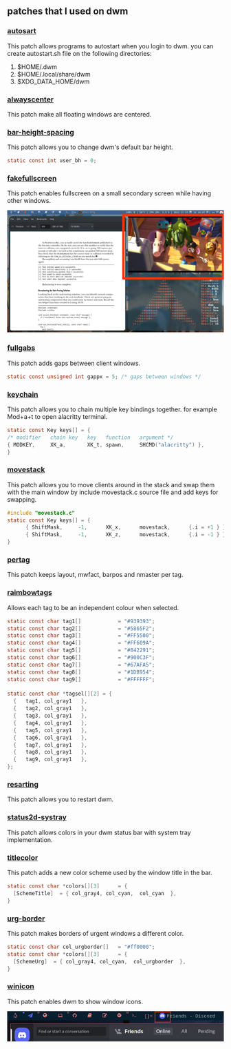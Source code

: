 ## patches that I used on dwm

### [autosart](https://dwm.suckless.org/patches/autostart/)
  This patch allows programs to autostart when you login to dwm.
  you can create autostart.sh file on the following directories:
  1. $HOME/.dwm
  2. $HOME/.local/share/dwm
  3. $XDG_DATA_HOME/dwm

### [alwayscenter](https://dwm.suckless.org/patches/alwayscenter/)
  This patch make all floating windows are centered.

### [bar-height-spacing](https://dwm.suckless.org/patches/bar_height/)
  This patch allows you to change dwm's default bar height.
  ```c
  static const int user_bh = 0;
  ```
### [fakefullscreen](https://dwm.suckless.org/patches/fakefullscreen/)
  This patch enables fullscreen on a small secondary screen while having other windows.

  ![](screenshots/fake-fullscreen-patch.png)

### [fullgabs](https://dwm.suckless.org/patches/fullgaps/)
  This patch adds gaps between client windows.
  ```c
  static const unsigned int gappx = 5; /* gaps between windows */
  ```

### [keychain](https://dwm.suckless.org/patches/keychain/)
  This patch allows you to chain multiple key bindings together. for example Mod+a+t to open alacritty terminal.
  ```c
  static const Key keys[] = {
/* modifier   chain key   key   function   argument */
  { MODKEY,     XK_a,       XK_t, spawn,     SHCMD("alacritty") },
  }
  ```
### [movestack](https://dwm.suckless.org/patches/movestack/)
This patch allows you to move clients around in the stack and swap them with the main window by include movestack.c source file and add keys for swapping.
  ```c
  #include "movestack.c"
  static const Key keys[] = {
	    { ShiftMask,     -1,      XK_x,      movestack,      {.i = +1 } },
	    { ShiftMask,     -1,      XK_z,      movestack,      {.i = -1 } },
  }
  ```

### [pertag](https://dwm.suckless.org/patches/pertag/)
  This patch keeps layout, mwfact, barpos and nmaster per tag.

###  [raimbowtags](https://dwm.suckless.org/patches/rainbowtags/)
  Allows each tag to be an independent colour when selected.
  ```c
  static const char tag1[]            = "#939393";
  static const char tag2[]            = "#5865F2";
  static const char tag3[]            = "#FF5500";
  static const char tag4[]            = "#FF609A";
  static const char tag5[]            = "#842291";
  static const char tag6[]            = "#900C3F";
  static const char tag7[]            = "#67AFA5";
  static const char tag8[]            = "#1DB954";
  static const char tag9[]            = "#FFFFFF";
  
  static const char *tagsel[][2] = {
	{   tag1, col_gray1   },
	{   tag2, col_gray1   },
	{   tag3, col_gray1   },
	{   tag4, col_gray1   },
	{   tag5, col_gray1   },
	{   tag6, col_gray1   },
	{   tag7, col_gray1   },
	{   tag8, col_gray1   },
	{   tag9, col_gray1   },
};
  ```

###  [resarting](https://dwm.suckless.org/patches/restartsig/)
  This patch allows you to restart dwm.

###  [status2d-systray](https://dwm.suckless.org/patches/status2d/)
  This patch allows colors in your dwm status bar with system tray implementation.
  
###  [titlecolor](https://dwm.suckless.org/patches/titlecolor/)
  This patch adds a new color scheme used by the window title in the bar.
  ```c
  static const char *colors[][3]      = {
    [SchemeTitle]  = { col_gray4, col_cyan,  col_cyan  },
  }
  ```

### [urg-border](https://dwm.suckless.org/patches/urgentborder/)
  This patch makes borders of urgent windows a different color.
  
  ```c
  static const char col_urgborder[]   = "#ff0000";
  static const char *colors[][3]      = {
    [SchemeUrg]  = { col_gray4, col_cyan,  col_urgborder  },
  }
  ```

###  [winicon](https://dwm.suckless.org/patches/winicon/)
  This patch enables dwm to show window icons.
   
  ![](screenshots/display-discord-icon.png)

